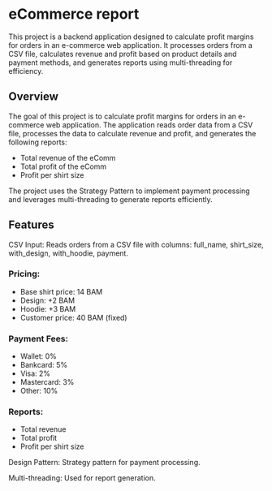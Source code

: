 # eCommerce report
This project is a backend application designed to calculate profit margins for orders in an e-commerce 
web application. It processes orders from a CSV file, calculates revenue and profit based on product 
details and payment methods, and generates reports using multi-threading for efficiency.

## Overview
The goal of this project is to calculate profit margins for orders in an e-commerce web application. 
The application reads order data from a CSV file, processes the data to calculate revenue and profit, 
and generates the following reports:

- Total revenue of the eComm
- Total profit of the eComm
- Profit per shirt size

The project uses the Strategy Pattern to implement payment processing and leverages multi-threading to 
generate reports efficiently.

## Features
CSV Input: Reads orders from a CSV file with columns: full_name, shirt_size, with_design, with_hoodie, payment.

### Pricing:

- Base shirt price: 14 BAM
- Design: +2 BAM
- Hoodie: +3 BAM
- Customer price: 40 BAM (fixed)

### Payment Fees:

- Wallet: 0%
- Bankcard: 5%
- Visa: 2%
- Mastercard: 3%
- Other: 10%

### Reports:

- Total revenue
- Total profit
- Profit per shirt size

Design Pattern: Strategy pattern for payment processing.

Multi-threading: Used for report generation.

